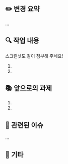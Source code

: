 ## ✏️ 변경 요약

...

## 🔍 작업 내용

스크린샷도 같이 첨부해 주세요!

1.
2.

## 📚 앞으로의 과제

1.
2.

## 📌 관련된 이슈

...

## 📢 기타
